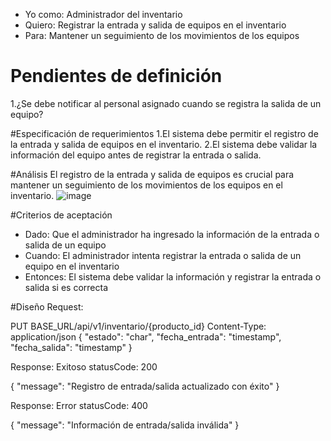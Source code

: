 - Yo como: Administrador del inventario
- Quiero: Registrar la entrada y salida de equipos en el inventario
- Para: Mantener un seguimiento de los movimientos de los equipos

# Pendientes de definición
1.¿Se debe notificar al personal asignado cuando se registra la salida de un equipo?

#Especificación de requerimientos
1.El sistema debe permitir el registro de la entrada y salida de equipos en el inventario.
2.El sistema debe validar la información del equipo antes de registrar la entrada o salida.

#Análisis
El registro de la entrada y salida de equipos es crucial para mantener un seguimiento de los movimientos de los equipos en el inventario.
![image](https://github.com/Crisale7/Invenio/assets/93544993/df608ccc-2a6f-4cb1-bb6e-db6d4eca4021)


#Criterios de aceptación
- Dado: Que el administrador ha ingresado la información de la entrada o salida de un equipo
- Cuando: El administrador intenta registrar la entrada o salida de un equipo en el inventario
- Entonces: El sistema debe validar la información y registrar la entrada o salida si es correcta

#Diseño
Request:

PUT BASE_URL/api/v1/inventario/{producto_id}
Content-Type: application/json
{
    "estado": "char",
    "fecha_entrada": "timestamp",
    "fecha_salida": "timestamp"
}

Response: Exitoso statusCode: 200

{
    "message": "Registro de entrada/salida actualizado con éxito"
}

Response: Error statusCode: 400

{
    "message": "Información de entrada/salida inválida"
}
